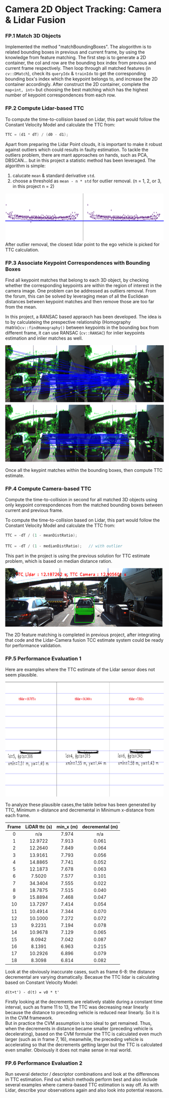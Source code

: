 # Camera 2D Object Tracking: Camera & Lidar Fusion




### FP.1 Match 3D Objects
Implemented the method "matchBoundingBoxes". The alogorithm is to related bounding boxes in previous and current frame, by using the knowledge from feature matching.
The first step is to generate a 2D container, the col and row are the bounding box index from previous and current frame respectively. Then loop through all matched features (in `cv::DMatch`), check its `queryIdx` & `trainIdx` to get the corresponding bounding box's index which the keypoint belongs to, and increase the 2D container accordingly. After construct the 2D container, complete the `map<int, int>` but choosing the best matching which has the highest number of keypoint correspondences from each row.


### FP.2  Compute Lidar-based TTC
To compute the time-to-collision based on Lidar, this part would follow the Constant Velocity Model and calculate the TTC from:
```cpp
TTC = (d1 * dT) / (d0 - d1);
```
Apart from preparing the Lidar Point clouds, it is important to make it robust against outliers which could results in faulty estimation. To tackle the outliers problem, there are mant approaches on hands, such as PCA, DBSCAN... but in this project a statistic method has been leveraged. The algorithm is simple: 
1. calucate `mean` & standard derivative `std`.
2. choose a threshold as `mean - n * std` for outlier removal. (n = 1, 2, or 3, in this project n = 2)
<img src="images/outlier.png" width="1000" height="150" />
After outlier removal, the closest lidar point to the ego vehicle is picked for TTC calculation. 


### FP.3 Associate Keypoint Correspondences with Bounding Boxes
Find all keypoint matches that belong to each 3D object, by checking whether the corresponding keypoints are within the region of interest in the camera image. One problem can be addressed as outliers removal. From the forum, this can be solved by leveraging mean of all the Euclidean distances between keypoint matches and then remove those are too far from the mean. 

In this project, a RANSAC based appraoch has been developed. The idea is to by calculateing the prespective relationship (Homography matrix)`cv::findHomography()` between keypoints in the bounding box from different frame, it can use RANSAC (`cv::RANSAC`) for inlier keypoints estimation and inlier matches as well.

<img src="images/matches.png" width="1000" height="370" />

Once all the keypint matches within the bounding boxes, then compute TTC estimate.


### FP.4 Compute Camera-based TTC
Compute the time-to-collision in second for all matched 3D objects using only keypoint correspondences from the matched bounding boxes between current and previous frame.

To compute the time-to-collision based on Lidar, this part would follow the Constant Velocity Model and calculate the TTC from:
```cpp
TTC = -dT / (1 - meanDistRatio);  

TTC = -dT / (1 - medianDistRatio);   // with outlier
```
This part in the project is using the previous solution for TTC estimate problem, which is based on median distance ration. 

<img src="images/results.png" width="500" height="185" />

The 2D feature matching is completed in previous project, after integrating that code and the Lidar-Camera fusion TCC estimate system could be ready for performance validation. 



### FP.5 Performance Evaluation 1
Here are examples where the TTC estimate of the Lidar sensor does not seem plausible.

<img src="images/evaluation1.png" width="1000" height="363" />

To analyze these plausible cases,the table below has been generated by TTC, Minimum x-distance and decremental in Minimum x-distance from each frame.
 
| Frame | LiDAR ttc (s) | min_x (m)  | decremental (m) |
|:-----:|:-------------:|:----------:|:---------------:|
|   0   |      n/a      | 7.974      |     n/a         |
|   1   |    12.9722    | 7.913      |     0.061       |
|   2   |    12.2640    | 7.849      |     0.064       |
|   3   |    13.9161    | 7.793      |     0.056       |
|   4   |    14.8865    | 7.741      |     0.052       |
|   5   |    12.1873    | 7.678      |     0.063       |
|   6   |     7.5020    | 7.577      |     0.101       |
|   7   |    34.3404    | 7.555      |     0.022       |
|   8   |    18.7875    | 7.515      |     0.040       |
|   9   |    15.8894    | 7.468      |     0.047       |
|  10   |    13.7297    | 7.414      |     0.054       |    
|  11   |    10.4914    | 7.344      |     0.070       |
|  12   |    10.1000    | 7.272      |     0.072       |
|  13   |     9.2231    | 7.194      |     0.078       |
|  14   |    10.9678    | 7.129      |     0.065       |
|  15   |     8.0942    | 7.042      |     0.087       |
|  16   |     8.1391    | 6.963      |     0.215       |
|  17   |    10.2926    | 6.896      |     0.079       |
|  18   |     8.3098    | 6.814      |     0.082       |

Look at the obviously inaccurate cases, such as frame 6-8: the distance decremental are varying dramatically. Becasue the TTC lidar is calculating based on Constant Velocity Model:
```
d(t+t') - d(t) = v0 * t'
```
Firstly looking at the decrements are relatively stable during a constant time interval, such as frame 11 to 13, the TTC was decreasing near linearly because the distance to preceding vehicle is reduced near linearly. So it is in the CVM framework.  
But in practice the CVM assumption is too ideal to get remained. Thus, when the decrements in distance became smaller (preceding vehicle is decelerating), based on the CVM formular the TTC is calculated even much larger (such as in frame 7, 16), meanwhile, the preceding vehicle is accelerating so that the decrements getting larger but the TTC is calculated even smaller. Obviously it does not make sense in real world. 



### FP.6 Performance Evaluation 2
Run several detector / descriptor combinations and look at the differences in TTC estimation. Find out which methods perform best and also include several examples where camera-based TTC estimation is way off. As with Lidar, describe your observations again and also look into potential reasons.





